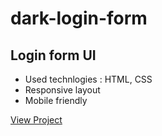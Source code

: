 # dark-login-form

## Login form UI
- Used technlogies : HTML, CSS
- Responsive layout
- Mobile friendly


[View Project](https://kumarishwetha.com/dark-login-form/)
